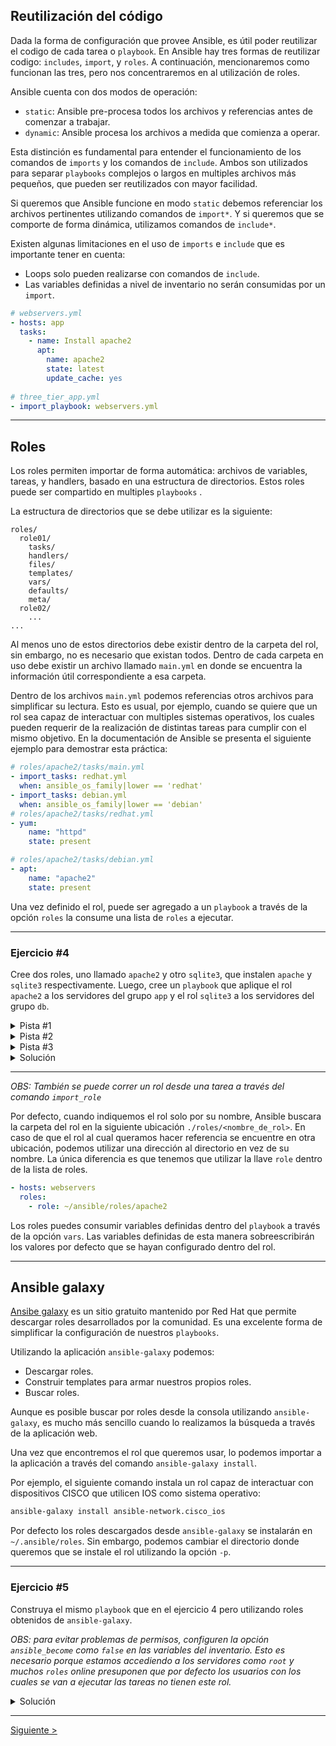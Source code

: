 
## Reutilización del código

Dada la forma de configuración que provee Ansible, es útil poder reutilizar el codigo de cada tarea o `playbook`. En Ansible hay tres formas de reutilizar codigo: `includes`, `import`, y `roles`. A continuación, mencionaremos como funcionan las tres, pero nos concentraremos en al utilización de roles.

Ansible cuenta con dos modos de operación:

- `static`: Ansible pre-procesa todos los archivos y referencias antes de comenzar a trabajar.
- `dynamic`: Ansible procesa los archivos a medida que comienza a operar.

Esta distinción es fundamental para entender el funcionamiento de los comandos de `imports` y los comandos de `include`. Ambos son utilizados para separar `playbooks` complejos o largos en multiples archivos más pequeños, que pueden ser reutilizados con mayor facilidad.

Si queremos que Ansible funcione en modo `static` debemos referenciar los archivos  pertinentes utilizando comandos de `import*`. Y si queremos que se comporte de forma dinámica, utilizamos comandos de `include*`.

Existen algunas limitaciones en el uso de `imports` e `include` que es importante tener en cuenta:

- Loops solo pueden realizarse con comandos de `include`. 
- Las variables definidas a nivel de inventario no serán consumidas por un `import`.

```yaml
# webservers.yml
- hosts: app
  tasks:
    - name: Install apache2
      apt: 
        name: apache2
        state: latest
        update_cache: yes
        
# three_tier_app.yml
- import_playbook: webservers.yml
```

---

## Roles

Los roles permiten importar de forma automática: archivos de variables, tareas, y handlers, basado en una estructura de directorios. Estos roles puede ser compartido en multiples `playbooks` .

La estructura de directorios que se debe utilizar es la siguiente:

```
roles/
  role01/
    tasks/
    handlers/
    files/
    templates/
    vars/
    defaults/
    meta/
  role02/
    ...
...
```

Al menos uno de estos directorios debe existir dentro de la carpeta del rol, sin embargo, no es necesario que existan todos. Dentro de cada carpeta en uso debe existir un archivo llamado `main.yml` en donde se encuentra la información útil correspondiente a esa carpeta.

Dentro de los archivos `main.yml` podemos referencias otros archivos para simplificar su lectura. Esto es usual, por ejemplo, cuando se quiere que un rol sea capaz de interactuar con multiples sistemas operativos, los cuales pueden requerir de la realización de distintas tareas para cumplir con el mismo objetivo. En la documentación de Ansible se presenta el siguiente ejemplo para demostrar esta práctica:

```yaml
# roles/apache2/tasks/main.yml
- import_tasks: redhat.yml
  when: ansible_os_family|lower == 'redhat'
- import_tasks: debian.yml
  when: ansible_os_family|lower == 'debian'
# roles/apache2/tasks/redhat.yml
- yum:
    name: "httpd"
    state: present

# roles/apache2/tasks/debian.yml
- apt:
    name: "apache2"
    state: present
```

Una vez definido el rol, puede ser agregado a un `playbook` a través de la opción `roles` la consume una lista de `roles` a ejecutar.

---

### Ejercicio #4

<!--
EJERCICIO 4 Y 5 DUPLICADOS
 Cree un rol capaz de instalar `apache2` y otro capaz de instalar `sqlite3`. Luego cree un nuevo `playbook` que instale `apache2` en los servidores identificados como `app` e instale `sqlite3` en los servidores identificados como `db` utilizando los roles previamente creados. -->

Cree dos roles, uno llamado `apache2` y otro `sqlite3`, que instalen `apache` y `sqlite3` respectivamente. Luego, cree un `playbook` que aplique el rol `apache2` a los servidores del grupo `app` y el rol `sqlite3` a los servidores del grupo `db`.

<details>
	<summary>
		Pista #1
	</summary>
	Recuerde que los roles deben ser crados dentro de la carpeta `/roles`.
</details>
<details>
	<summary>
		Pista #2
	</summary>
	Las carpetas activas dentro de los roles, cuentan con un archivo llamado `main.yml`.
</details>
<details>
	<summary>
		Pista #3
	</summary>
	Las tareas dentro del archivo `tasks/main.yml` se definen dentro de una lista.
</details>

<details>
    <summary>Solución</summary>
    <pre>
- name: "Instalar los servidores web"
  hosts: app
  roles:
    - apache2
- name: "Instalar los servidores de bases de datos"
  hosts: db
  roles:
    - sqlite3    
</pre>
</details>

---

_OBS: También se puede correr un rol desde una tarea a través del comando `import_role`_

Por defecto, cuando indiquemos el rol solo por su nombre, Ansible buscara la carpeta del rol en la siguiente ubicación `./roles/<nombre_de_rol>`. En caso de que el rol al cual queramos hacer referencia se encuentre en otra ubicación, podemos utilizar una dirección al directorio en vez de su nombre. La única diferencia es que tenemos que utilizar la llave `role` dentro de la lista de roles.

```yaml
- hosts: webservers
  roles:
    - role: ~/ansible/roles/apache2
```

Los roles puedes consumir variables definidas dentro del `playbook` a través de la opción `vars`. Las variables definidas de esta manera sobreescribirán los valores por defecto que se hayan configurado dentro del rol.



---

## Ansible galaxy

[Ansibe galaxy](https://galaxy.ansible.com/) es un sitio gratuito mantenido por Red Hat que permite descargar roles desarrollados por la comunidad. Es una excelente forma de simplificar la configuración de nuestros `playbooks`. 

Utilizando la aplicación `ansible-galaxy` podemos:

- Descargar roles.
- Construir templates para armar nuestros propios roles.
- Buscar roles.

Aunque es posible buscar por roles desde la consola utilizando `ansible-galaxy`, es mucho más sencillo cuando lo realizamos la búsqueda a través de la aplicación web.

Una vez que encontremos el rol que queremos usar, lo podemos importar a la aplicación a través del comando `ansible-galaxy install`.

Por ejemplo, el siguiente comando instala un rol capaz de interactuar con dispositivos CISCO que utilicen IOS como sistema operativo:

```bash
ansible-galaxy install ansible-network.cisco_ios
```

Por defecto los roles descargados desde `ansible-galaxy` se instalarán en `~/.ansible/roles`. Sin embargo, podemos cambiar el directorio donde queremos que se instale el rol utilizando la opción `-p`.

---

### Ejercicio #5

Construya el mismo `playbook` que en el ejercicio 4 pero utilizando roles obtenidos de `ansible-galaxy`.

_OBS: para evitar problemas de permisos, configuren la opción `ansible_become` como `false` en las variables del inventario. Esto es necesario porque estamos accediendo a los servidores como `root` y muchos `roles` online presuponen que por defecto los usuarios con los cuales se van a ejecutar las tareas no tienen este rol._

<details>
    <summary>Solución</summary>
    <pre>
- name: "Instalar los servidores web"
  hosts: app
  roles:
    - role: asianchris.apache2
- name: "Instalar sqlite"
  hosts: db
  roles:
	- manala.sqlite    
  </pre>
</details>

---


[Siguiente >](./03_ansible_networking.md)

